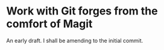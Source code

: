 Work with Git forges from the comfort of Magit
==============================================

An early draft.  I shall be amending to the initial commit.
